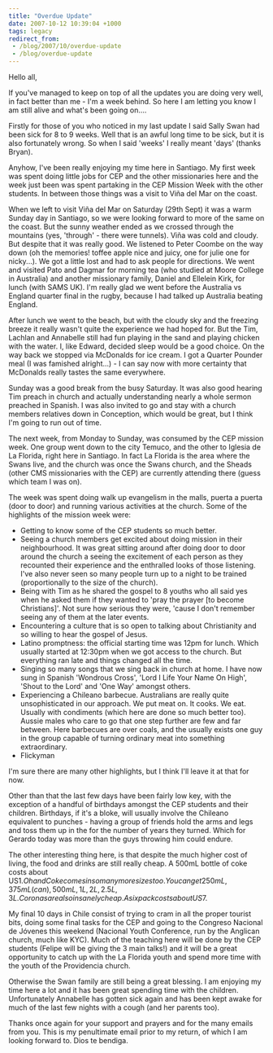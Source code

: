 ```yaml
---
title: "Overdue Update"
date: 2007-10-12 10:39:04 +1000
tags: legacy
redirect_from:
 - /blog/2007/10/overdue-update
 - /blog/overdue-update
---
```


Hello all,

If you've managed to keep on top of all the updates you are doing very well, in fact better than me - I'm a week behind. So here I am letting you know I am still alive and what's been going on....<!--break-->

Firstly for those of you who noticed in my last update I said Sally Swan had been sick for 8 to 9 weeks. Well that is an awful long time to be sick, but it is also fortunately wrong. So when I said 'weeks' I really meant 'days' (thanks Bryan).

Anyhow, I've been really enjoying my time here in Santiago. My first week was spent doing little jobs for CEP and the other missionaries here and the week just been was spent partaking in the CEP Mission Week with the other students. In between those things was a visit to Viña del Mar on the coast.

When we left to visit Viña del Mar on Saturday (29th Sept) it was a warm Sunday day in Santiago, so we were looking forward to more of the same on the coast. But the sunny weather ended as we crossed through the mountains (yes, 'through' - there were tunnels). Viña was cold and cloudy. But despite that it was really good. We listened to Peter Coombe on the way down (oh the memories! toffee apple nice and juicy, one for julie one for nicky...). We got a little lost and had to ask people for directions. We went and visited Pato and Dagmar for morning tea (who studied at Moore College in Australia) and another missionary family, Daniel and Ellelein Kirk, for lunch (with SAMS UK). I'm really glad we went before the Australia vs England quarter final in the rugby, because I had talked up Australia beating England.

After lunch we went to the beach, but with the cloudy sky and the freezing breeze it really wasn't quite the experience we had hoped for. But the Tim, Lachlan and Annabelle still had fun playing in the sand and playing chicken with the water. I, like Edward, decided sleep would be a good choice. On the way back we stopped via McDonalds for ice cream. I got a Quarter Pounder meal (I was famished alright...) - I can say now with more certainty that McDonalds really tastes the same everywhere.

Sunday was a good break from the busy Saturday. It was also good hearing Tim preach in church and actually understanding nearly a whole sermon preached in Spanish. I was also invited to go and stay with a church members relatives down in Conception, which would be great, but I think I'm going to run out of time.

The next week, from Monday to Sunday, was consumed by the CEP mission week. One group went down to the city Temuco, and the other to Iglesia de La Florida, right here in Santiago. In fact La Florida is the area where the Swans live, and the church was once the Swans church, and the Sheads (other CMS missionaries with the CEP) are currently attending there (guess which team I was on).

The week was spent doing walk up evangelism in the malls, puerta a puerta (door to door) and running various activities at the church. Some of the highlights of the mission week were:

 - Getting to know some of the CEP students so much better.
 - Seeing a church members get excited about doing mission in their neighbourhood. It was great sitting around after doing door to door around the church a seeing the excitement of each person as they recounted their experience and the enthralled looks of those listening. I've also never seen so many people turn up to a night to be trained (proportionally to the size of the church).
 - Being with Tim as he shared the gospel to 8 youths who all said yes when he asked them if they wanted to 'pray the prayer [to become Christians]'. Not sure how serious they were, 'cause I don't remember seeing any of them at the later events.
 - Encountering a culture that is so open to talking about Christianity and so willing to hear the gospel of Jesus.
 - Latino promptness: the official starting time was 12pm for lunch. Which usually started at 12:30pm when we got access to the church. But everything ran late and things changed all the time.
 - Singing so many songs that we sing back in church at home. I have now sung in Spanish 'Wondrous Cross', 'Lord I Life Your Name On High', 'Shout to the Lord' and 'One Way' amongst others.
 - Experiencing a Chileano barbecue. Australians are really quite unsophisticated in our approach. We put meat on. It cooks. We eat. Usually with condiments (which here are done so much better too). Aussie males who care to go that one step further are few and far between. Here barbecues are over coals, and the usually exists one guy in the group capable of turning ordinary meat into something extraordinary.
 - Flickyman

I'm sure there are many other highlights, but I think I'll leave it at that for now.

Other than that the last few days have been fairly low key, with the exception of a handful of birthdays amongst the CEP students and their children. Birthdays, if it's a bloke, will usually involve the Chileano equivalent to punches - having a group of friends hold the arms and legs and toss them up in the for the number of years they turned. Which for Gerardo today was more than the guys throwing him could endure.

The other interesting thing here, is that despite the much higher cost of living, the food and drinks are still really cheap. A 500mL bottle of coke costs about US$1. Oh and Coke comes in so many more sizes too. You can get 250mL, 375mL (can), 500mL, 1L, 2L, 2.5L, 3L. Coronas are also insanely cheap. A six pack costs about US$7.

My final 10 days in Chile consist of trying to cram in all the proper tourist bits, doing some final tasks for the CEP and going to the Congreso Nacional de Jóvenes this weekend (Nacional Youth Conference, run by the Anglican church, much like KYC). Much of the teaching here will be done by the CEP students (Felipe will be giving the 3 main talks!) and it will be a great opportunity to catch up with the La Florida youth and spend more time with the youth of the Providencia church.

Otherwise the Swan family are still being a great blessing. I am enjoying my time here a lot and it has been great spending time with the children. Unfortunately Annabelle has gotten sick again and has been kept awake for much of the last few nights with a cough (and her parents too).

Thanks once again for your support and prayers and for the many emails from you. This is my penultimate email prior to my return, of which I am looking forward to. Dios te bendiga.

